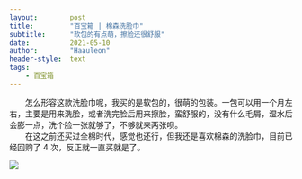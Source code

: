 ```yaml
---
layout:        post
title:         "百宝箱 | 棉森洗脸巾"
subtitle:      "软包的有点萌，擦脸还很舒服"
date:          2021-05-10
author:        "Haauleon"
header-style:  text
tags:
    - 百宝箱
---
```


&emsp;&emsp;怎么形容这款洗脸巾呢，我买的是软包的，很萌的包装。一包可以用一个月左右，主要是用来洗脸，或者洗完脸后用来擦脸，蛮舒服的，没有什么毛屑，湿水后会膨一点，洗个脸一张就够了，不够就来两张呗。       
&emsp;&emsp;在这之前还买过全棉时代，感觉也还行，但我还是喜欢棉森的洗脸巾，目前已经回购了 4 次，反正就一直买就是了。                

![](https://ss0.bdstatic.com/70cFvHSh_Q1YnxGkpoWK1HF6hhy/it/u=2186112722,411700354&fm=224&gp=0.jpg)